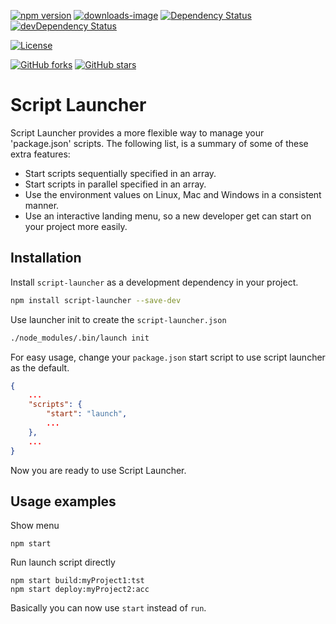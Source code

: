 [![npm version](https://badge.fury.io/js/script-launcher.svg)](https://www.npmjs.com/package/script-launcher)
[![downloads-image](https://img.shields.io/npm/dm/script-launcher.svg)](https://www.npmjs.com/package/script-launcher)
[![Dependency Status](https://david-dm.org/chanzo/script-launcher.svg)](https://david-dm.org/chanzo/script-launcher) 
[![devDependency Status](https://david-dm.org/chanzo/script-launcher/dev-status.svg)](https://david-dm.org/chanzo/script-launcher?type=dev) 

[![License](https://img.shields.io/npm/l/script-launcher.svg)](/LICENSE) 

[![GitHub forks](https://img.shields.io/github/forks/chanzo/script-launcher.svg?style=social&label=Fork)](https://github.com/chanzo/script-launcher/fork)
[![GitHub stars](https://img.shields.io/github/stars/chanzo/script-launcher.svg?style=social&label=Star)](https://github.com/chanzo/script-launcher) 

# Script Launcher

Script Launcher provides a more flexible way to manage your 'package.json' scripts. The following list, is a summary of some of these extra features:

* Start scripts sequentially specified in an array.
* Start scripts in parallel specified in an array.
* Use the environment values on Linux, Mac and Windows in a consistent manner.
* Use an interactive landing menu, so a new developer get can start on your project more easily.


## Installation

Install `script-launcher` as a development dependency in your project.
``` bash
npm install script-launcher --save-dev
```

Use launcher init to create the `script-launcher.json`
``` bash
./node_modules/.bin/launch init
```

For easy usage, change your `package.json` start script to use script launcher as the default.
``` json
{
    ...
    "scripts": {
        "start": "launch",
        ...
    },
    ...
}
```
Now you are ready to use Script Launcher.

## Usage examples

Show menu
```
npm start
```

Run launch script directly
```
npm start build:myProject1:tst
npm start deploy:myProject2:acc
```
Basically you can now use `start` instead of `run`.
